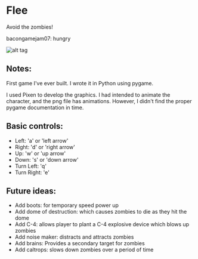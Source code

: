Flee
======
Avoid the zombies!

bacongamejam07:  hungry

![alt tag](https://raw.github.com/brianbruggeman/hungry/develop/screen_shot.png)


Notes:
------
First game I've ever built.  I wrote it in Python using pygame.

I used Pixen to develop the graphics.  I had intended to animate the
character, and the png file has animations.  However, I didn't find the
proper pygame documentation in time.

Basic controls:
---------------
* Left:  'a' or 'left arrow'
* Right:  'd' or 'right arrow'
* Up:  'w' or 'up arrow'
* Down: 's' or 'down arrow'
* Turn Left:  'q'
* Turn Right:  'e'

Future ideas:
-------------
*  Add boots: for temporary speed power up
*  Add dome of destruction: which causes zombies to die as they hit the dome
*  Add C-4:  allows player to plant a C-4 explosive device which blows up zombies
*  Add noise maker:  distracts and attracts zombies
*  Add brains:  Provides a secondary target for zombies
*  Add caltrops:  slows down zombies over a period of time
